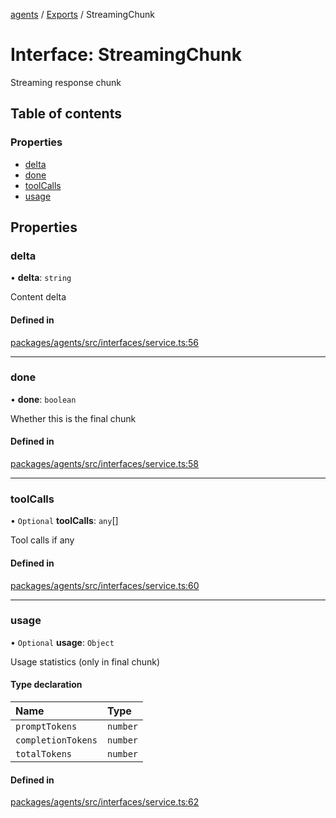 <!-- 
 ⚠️  AUTO-GENERATED FILE - DO NOT EDIT MANUALLY
 This file is automatically generated by scripts/docs-generator.js
 To make changes, edit the source TypeScript files or update the generator script
-->

[agents](../../) / [Exports](../modules) / StreamingChunk

# Interface: StreamingChunk

Streaming response chunk

## Table of contents

### Properties

- [delta](StreamingChunk#delta)
- [done](StreamingChunk#done)
- [toolCalls](StreamingChunk#toolcalls)
- [usage](StreamingChunk#usage)

## Properties

### delta

• **delta**: `string`

Content delta

#### Defined in

[packages/agents/src/interfaces/service.ts:56](https://github.com/woojubb/robota/blob/411e4a15f65b96ceeb9a966ecfd26b5a6b3b568b/packages/agents/src/interfaces/service.ts#L56)

___

### done

• **done**: `boolean`

Whether this is the final chunk

#### Defined in

[packages/agents/src/interfaces/service.ts:58](https://github.com/woojubb/robota/blob/411e4a15f65b96ceeb9a966ecfd26b5a6b3b568b/packages/agents/src/interfaces/service.ts#L58)

___

### toolCalls

• `Optional` **toolCalls**: `any`[]

Tool calls if any

#### Defined in

[packages/agents/src/interfaces/service.ts:60](https://github.com/woojubb/robota/blob/411e4a15f65b96ceeb9a966ecfd26b5a6b3b568b/packages/agents/src/interfaces/service.ts#L60)

___

### usage

• `Optional` **usage**: `Object`

Usage statistics (only in final chunk)

#### Type declaration

| Name | Type |
| :------ | :------ |
| `promptTokens` | `number` |
| `completionTokens` | `number` |
| `totalTokens` | `number` |

#### Defined in

[packages/agents/src/interfaces/service.ts:62](https://github.com/woojubb/robota/blob/411e4a15f65b96ceeb9a966ecfd26b5a6b3b568b/packages/agents/src/interfaces/service.ts#L62)
